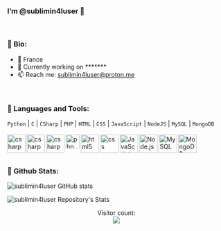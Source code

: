 ### I’m @sublimin4luser 👋
<br>

### 👾 Bio:

- 🏢 France
- 🧧 Currently working on *******
- 📫 Reach me: sublimin4luser@proton.me
<br>

### 🎎 Languages and Tools:
`Python` |  `C` |  `CSharp` |  `PHP`  |  `HTML`  |  `CSS`  |  `JavaScript`  |  `NodeJS`  |  `MySQL`  |  `MongoDB`
<br>
<br>
<a href="https://www.python.org" target="_blank"> <img align="left" alt="csharp" height ="42px"  src="https://upload.wikimedia.org/wikipedia/commons/thumb/c/c3/Python-logo-notext.svg/115px-Python-logo-notext.svg.png"></a>
<a href="https://en.cppreference.com/w/c/language" target="_blank"> <img align="left" alt="csharp" height ="42px"  src="https://upload.wikimedia.org/wikipedia/commons/1/19/C_Logo.png"></a>
<a href="https://docs.microsoft.com/fr-fr/dotnet/csharp/" target="_blank"> <img align="left" alt="csharp" height ="42px"  src="https://upload.wikimedia.org/wikipedia/commons/thumb/b/bd/Logo_C_sharp.svg/256px-Logo_C_sharp.svg.png"></a>
<a href="https://www.php.net/docs.php" target="_blank"> <img align="left" alt="php" height ="32px"  src="https://upload.wikimedia.org/wikipedia/commons/thumb/2/27/PHP-logo.svg/711px-PHP-logo.svg.png"> </a>
<a href="https://developer.mozilla.org/fr/docs/Web/HTML" target="_blank"> <img align="left" alt="html5" height ="42px"  src="https://upload.wikimedia.org/wikipedia/commons/thumb/6/61/HTML5_logo_and_wordmark.svg/512px-HTML5_logo_and_wordmark.svg.png"> </a>
<a href="https://developer.mozilla.org/fr/docs/Web/CSS" target="_blank"> <img align="left" alt="css" height ="42px"  src="https://upload.wikimedia.org/wikipedia/commons/thumb/d/d5/CSS3_logo_and_wordmark.svg/363px-CSS3_logo_and_wordmark.svg.png"> </a>
<a href="https://developer.mozilla.org/en-US/docs/Web/JavaScript" target="_blank"> <img align="left" alt="JavaScript" height ="42px"  src="https://upload.wikimedia.org/wikipedia/commons/thumb/9/99/Unofficial_JavaScript_logo_2.svg/1024px-Unofficial_JavaScript_logo_2.svg.png"> </a>
<a href="https://nodejs.org" target="_blank"><img align="left" alt="Node.js" height ="42px" src="https://upload.wikimedia.org/wikipedia/commons/thumb/d/d9/Node.js_logo.svg/590px-Node.js_logo.svg.png"></a>
<a href="https://dev.mysql.com/doc/" target="_blank"><img align="left" alt="MySQL" height ="42px" src="https://upload.wikimedia.org/wikipedia/fr/thumb/6/62/MySQL.svg/489px-MySQL.svg.png?20100110142632"></a>
<a href="https://docs.mongodb.com/" target="_blank"><img align="left" alt="MongoDB" height ="42px" src="https://upload.wikimedia.org/wikipedia/fr/thumb/4/45/MongoDB-Logo.svg/527px-MongoDB-Logo.svg.png?20190421175613"></a>
<br>
<br>
<br>

### 🎐 Github Stats:
  
![sublimin4luser GitHub stats](https://github-readme-stats.vercel.app/api?username=sublimin4luser)

![sublimin4luser Repository's Stats](https://github-readme-stats.vercel.app/api/top-langs/?username=sublimin4luser)


<p align='center'> 
  Visitor count: 
  <br>
  <img src="https://profile-counter.glitch.me/sublimin4luser/count.svg" />
</p>
</a>





